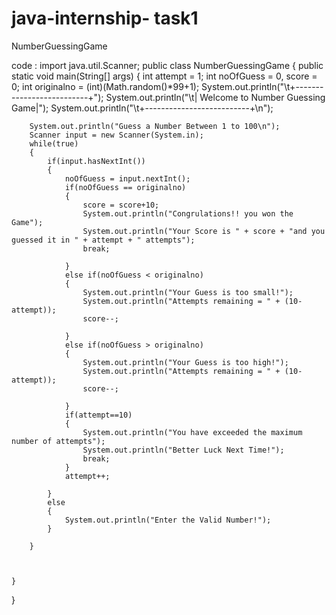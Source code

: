 # java-internship- task1 
NumberGuessingGame

code :
import java.util.Scanner;
public class NumberGuessingGame {
    public static void main(String[] args) {
        int attempt = 1;
        int noOfGuess = 0, score = 0;
        int originalno = (int)(Math.random()*99+1);
        System.out.println("\t+--------------------------+");
        System.out.println("\t| Welcome to Number Guessing Game|");
        System.out.println("\t+--------------------------+\n");

        System.out.println("Guess a Number Between 1 to 100\n");
        Scanner input = new Scanner(System.in);
        while(true)
        {
            if(input.hasNextInt())
            {
                noOfGuess = input.nextInt();
                if(noOfGuess == originalno)
                {
                    score = score+10;
                    System.out.println("Congrulations!! you won the Game");
                    System.out.println("Your Score is " + score + "and you guessed it in " + attempt + " attempts");
                    break;

                }
                else if(noOfGuess < originalno)
                {
                    System.out.println("Your Guess is too small!");
                    System.out.println("Attempts remaining = " + (10-attempt));
                    score--;

                }
                else if(noOfGuess > originalno)
                {
                    System.out.println("Your Guess is too high!");
                    System.out.println("Attempts remaining = " + (10-attempt));
                    score--;

                }
                if(attempt==10)
                {
                    System.out.println("You have exceeded the maximum number of attempts");
                    System.out.println("Better Luck Next Time!");
                    break;
                }
                attempt++;

            }
            else 
            {
                System.out.println("Enter the Valid Number!");
            }
        
        }


        
    }

    
}
